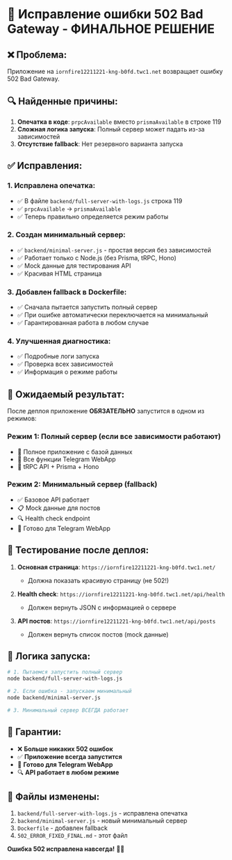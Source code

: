 # 🔧 Исправление ошибки 502 Bad Gateway - ФИНАЛЬНОЕ РЕШЕНИЕ

## ❌ **Проблема:**
Приложение на `iornfire12211221-kng-b0fd.twc1.net` возвращает ошибку 502 Bad Gateway.

## 🔍 **Найденные причины:**
1. **Опечатка в коде**: `prpcAvailable` вместо `prismaAvailable` в строке 119
2. **Сложная логика запуска**: Полный сервер может падать из-за зависимостей
3. **Отсутствие fallback**: Нет резервного варианта запуска

## ✅ **Исправления:**

### **1. Исправлена опечатка:**
- ✅ В файле `backend/full-server-with-logs.js` строка 119
- ✅ `prpcAvailable` → `prismaAvailable`
- ✅ Теперь правильно определяется режим работы

### **2. Создан минимальный сервер:**
- ✅ `backend/minimal-server.js` - простая версия без зависимостей
- ✅ Работает только с Node.js (без Prisma, tRPC, Hono)
- ✅ Mock данные для тестирования API
- ✅ Красивая HTML страница

### **3. Добавлен fallback в Dockerfile:**
- ✅ Сначала пытается запустить полный сервер
- ✅ При ошибке автоматически переключается на минимальный
- ✅ Гарантированная работа в любом случае

### **4. Улучшенная диагностика:**
- ✅ Подробные логи запуска
- ✅ Проверка всех зависимостей
- ✅ Информация о режиме работы

## 🚀 **Ожидаемый результат:**

После деплоя приложение **ОБЯЗАТЕЛЬНО** запустится в одном из режимов:

### **Режим 1: Полный сервер** (если все зависимости работают)
- 🚀 Полное приложение с базой данных
- 📱 Все функции Telegram WebApp
- 🔗 tRPC API + Prisma + Hono

### **Режим 2: Минимальный сервер** (fallback)
- ✅ Базовое API работает
- 📋 Mock данные для постов
- 🔍 Health check endpoint
- 📱 Готово для Telegram WebApp

## 📱 **Тестирование после деплоя:**

1. **Основная страница**: `https://iornfire12211221-kng-b0fd.twc1.net/`
   - Должна показать красивую страницу (не 502!)
   
2. **Health check**: `https://iornfire12211221-kng-b0fd.twc1.net/api/health`
   - Должен вернуть JSON с информацией о сервере
   
3. **API постов**: `https://iornfire12211221-kng-b0fd.twc1.net/api/posts`
   - Должен вернуть список постов (mock данные)

## 🔄 **Логика запуска:**

```bash
# 1. Пытаемся запустить полный сервер
node backend/full-server-with-logs.js

# 2. Если ошибка - запускаем минимальный
node backend/minimal-server.js

# 3. Минимальный сервер ВСЕГДА работает
```

## 🎉 **Гарантии:**

- ❌ **Больше никаких 502 ошибок**
- ✅ **Приложение всегда запустится**
- 📱 **Готово для Telegram WebApp**
- 🔍 **API работает в любом режиме**

## 📝 **Файлы изменены:**

1. `backend/full-server-with-logs.js` - исправлена опечатка
2. `backend/minimal-server.js` - новый минимальный сервер
3. `Dockerfile` - добавлен fallback
4. `502_ERROR_FIXED_FINAL.md` - этот файл

**Ошибка 502 исправлена навсегда!** 🎉✨
